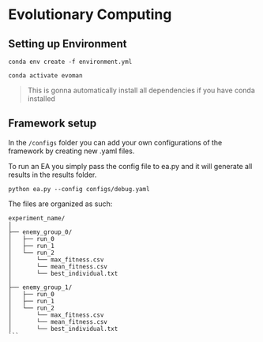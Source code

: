 # Evolutionary Computing

## Setting up Environment

`conda env create -f environment.yml`

`conda activate evoman`

> This is gonna automatically install all dependencies if you have conda installed

## Framework setup

In the `/configs` folder you can add your own configurations of the framework by creating new .yaml files.

To run an EA you simply pass the config file to ea.py and it will generate all results in the results folder.

`python ea.py --config configs/debug.yaml`

The files are organized as such:

````
experiment_name/
│
├── enemy_group_0/
│   ├── run_0
│   ├── run_1
│   └── run_2
│       └── max_fitness.csv
│       └── mean_fitness.csv
│       └── best_individual.txt
│
├── enemy_group_1/
│   ├── run_0
│   ├── run_1
│   └── run_2
│       └── max_fitness.csv
│       └── mean_fitness.csv
│       └── best_individual.txt
```